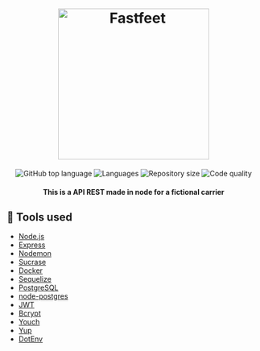 <h1 align="center">
  <img alt="Fastfeet" title="Fastfeet" src="https://raw.githubusercontent.com/Rocketseat/bootcamp-gostack-desafio-02/master/.github/logo.png" width="300px" />
</h1>

<p align="center">
  <img alt="GitHub top language" src="https://img.shields.io/github/languages/top/Wenderson-P/fastfeet-backend"/>
        <img alt="Languages" src="https://img.shields.io/github/languages/count/Wenderson-P/fastfeet-backend"/>
      <img alt="Repository size" src="https://img.shields.io/github/repo-size/Wenderson-P/fastfeet-backend"/>
       <img alt="Code quality" src="https://img.shields.io/scrutinizer/quality/g/wenderson-P/fastfeet-backend/master"/>
  </p>


<h4 align="center">This is a API REST  made in node for a fictional carrier</h4>

## :wrench: Tools used

-  [Node.js](https://www.nodejs.org)
-  [Express](https://expressjs.com/)
-  [Nodemon](https://nodemon.io/)
-  [Sucrase](https://github.com/alangpierce/sucrase)
-  [Docker](https://www.docker.com/docker-community)
-  [Sequelize](http://docs.sequelizejs.com/)
-  [PostgreSQL](https://www.postgresql.org/)
-  [node-postgres](https://www.npmjs.com/package/pg)
-  [JWT](https://jwt.io/)
-  [Bcrypt](https://www.npmjs.com/package/bcrypt)
-  [Youch](https://www.npmjs.com/package/youch)
-  [Yup](https://www.npmjs.com/package/yup)
-  [DotEnv](https://www.npmjs.com/package/dotenv)

